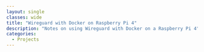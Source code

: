 ```yaml
---
layout: single
classes: wide
title: "Wireguard with Docker on Raspberry Pi 4"
description: "Notes on using Wireguard with Docker on a Raspberry Pi 4"
categories:
  - Projects
---
```

